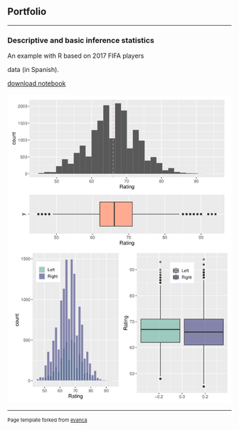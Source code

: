 ## Portfolio

---

### Descriptive and basic inference statistics
An example with R based on 2017 FIFA players
<p>
<a href:"https://www.kaggle.com/artimous/complete-fifa-2017-player-dataset-global"> data </a> (in Spanish).
</p>

[download notebook](/pdf/ncaruso_PEC2.pdf)
<br></br>
<img src="images/Ej1.png?raw=true"/>

<!--
---
[Project 2 Title](/pdf/sample_presentation.pdf)
<img src="images/dummy_thumbnail.jpg?raw=true"/>

---
[Project 3 Title](http://example.com/)
<img src="images/dummy_thumbnail.jpg?raw=true"/>

---

### Category Name 2

- [Project 1 Title](http://example.com/)
- [Project 2 Title](http://example.com/)
- [Project 3 Title](http://example.com/)
- [Project 4 Title](http://example.com/)
- [Project 5 Title](http://example.com/)

---
-->



---
<p style="font-size:11px">Page template forked from <a href="https://github.com/evanca/quick-portfolio">evanca</a></p>
<!-- Remove above link if you don't want to attibute -->
